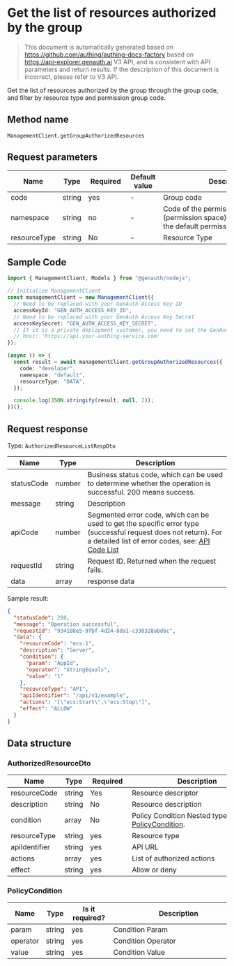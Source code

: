 # Get the list of resources authorized by the group

<!--
Warning⚠️:
Do not modify this document directly,
https://github.com/Authing/authing-docs-factory
Use this project to generate
-->

<LastUpdated />

> This document is automatically generated based on https://github.com/authing/authing-docs-factory based on https://api-explorer.genauth.ai V3 API, and is consistent with API parameters and return results. If the description of this document is incorrect, please refer to V3 API.

Get the list of resources authorized by the group through the group code, and filter by resource type and permission group code.

## Method name

`ManagementClient.getGroupAuthorizedResources`

## Request parameters

| Name         | Type   | <div style="width:80px">Required</div> | <div style="width:60px">Default value</div> | <div style="width:300px">Description</div>                                                        | <div style="width:200px">Sample value</div> |
| ------------ | ------ | -------------------------------------- | ------------------------------------------- | ------------------------------------------------------------------------------------------------- | ------------------------------------------- |
| code         | string | yes                                    | -                                           | Group code                                                                                        | `developer`                                 |
| namespace    | string | no                                     | -                                           | Code of the permission group (permission space). Do not pass to get the default permission group. | `default`                                   |
| resourceType | string | No                                     | -                                           | Resource Type                                                                                     |                                             |

## Sample Code

```ts
import { ManagementClient, Models } from "@genauth/nodejs";

// Initialize ManagementClient
const managementClient = new ManagementClient({
  // Need to be replaced with your GenAuth Access Key ID
  accessKeyId: "GEN_AUTH_ACCESS_KEY_ID",
  // Need to be replaced with your GenAuth Access Key Secret
  accessKeySecret: "GEN_AUTH_ACCESS_KEY_SECRET",
  // If it is a private deployment customer, you need to set the GenAuth service domain name
  // host: 'https://api.your-authing-service.com'
});

(async () => {
  const result = await managementClient.getGroupAuthorizedResources({
    code: "developer",
    namespace: "default",
    resourceType: "DATA",
  });

  console.log(JSON.stringify(result, null, 2));
})();
```

## Request response

Type: `AuthorizedResourceListRespDto`

| Name       | Type   | Description                                                                                                                                                                                                                                                                                                                                  |
| ---------- | ------ | -------------------------------------------------------------------------------------------------------------------------------------------------------------------------------------------------------------------------------------------------------------------------------------------------------------------------------------------- |
| statusCode | number | Business status code, which can be used to determine whether the operation is successful. 200 means success.                                                                                                                                                                                                                                 |
| message    | string | Description                                                                                                                                                                                                                                                                                                                                  |
| apiCode    | number | Segmented error code, which can be used to get the specific error type (successful request does not return). For a detailed list of error codes, see: [API Code List](https://api-explorer.genauth.ai/?tag=group/%E5%BC%80%E5%8F%91%E5%87%86%E5%A4%87#tag/%E5%BC%80%E5%8F%91%E5%87%86%E5%A4%87/%E9%94%99%E8%AF%AF%E5%A4%84%E7%90%86/apiCode) |
| requestId  | string | Request ID. Returned when the request fails.                                                                                                                                                                                                                                                                                                 |
| data       | array  | response data                                                                                                                                                                                                                                                                                                                                |

Sample result:

```json
{
  "statusCode": 200,
  "message": "Operation successful",
  "requestId": "934108e5-9fbf-4d24-8da1-c330328abd6c",
  "data": {
    "resourceCode": "ecs:1",
    "description": "Server",
    "condition": {
      "param": "AppId",
      "operator": "StringEquals",
      "value": "1"
    },
    "resourceType": "API",
    "apiIdentifier": "/api/v1/example",
    "actions": "[\"ecs:Start\",\"ecs:Stop\"]",
    "effect": "ALLOW"
  }
}
```

## Data structure

### <a id="AuthorizedResourceDto"></a> AuthorizedResourceDto

| Name          | Type   | <div style="width:80px">Required</div> | <div style="width:300px">Description</div>                                    | <div style="width:200px">Sample value</div> |
| ------------- | ------ | -------------------------------------- | ----------------------------------------------------------------------------- | ------------------------------------------- |
| resourceCode  | string | Yes                                    | Resource descriptor                                                           | `ecs:1`                                     |
| description   | string | No                                     | Resource description                                                          | `server`                                    |
| condition     | array  | No                                     | Policy Condition Nested type: <a href="#PolicyCondition">PolicyCondition</a>. |                                             |
| resourceType  | string | yes                                    | Resource type                                                                 | DATA                                        |
| apiIdentifier | string | yes                                    | API URL                                                                       | `/api/v1/example`                           |
| actions       | array  | yes                                    | List of authorized actions                                                    | `["ecs:Start","ecs:Stop"]`                  |
| effect        | string | yes                                    | Allow or deny                                                                 | ALLOW                                       |

### <a id="PolicyCondition"></a> PolicyCondition

| Name     | Type   | <div style="width:80px">Is it required?</div> | <div style="width:300px">Description</div> | <div style="width:200px">Example value</div> |
| -------- | ------ | --------------------------------------------- | ------------------------------------------ | -------------------------------------------- |
| param    | string | yes                                           | Condition Param                            | UserPoolId                                   |
| operator | string | yes                                           | Condition Operator                         | Bool                                         |
| value    | string | yes                                           | Condition Value                            | `1`                                          |
